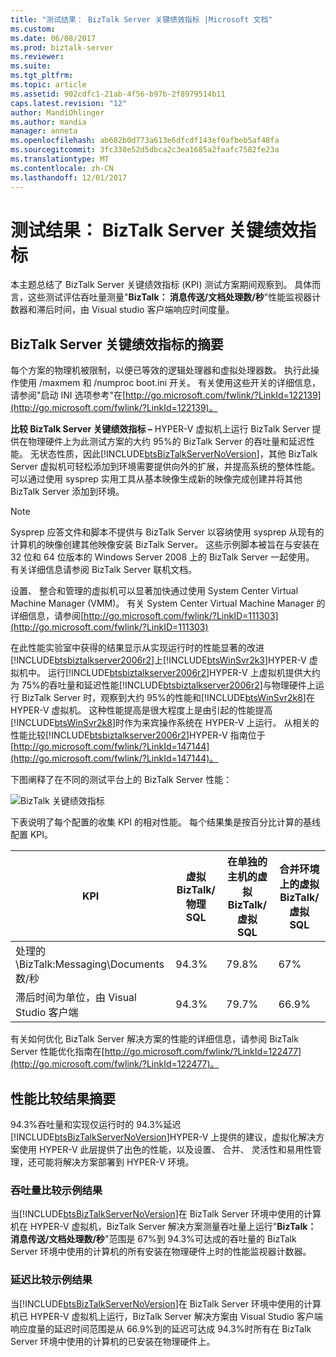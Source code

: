 ```yaml
---
title: "测试结果： BizTalk Server 关键绩效指标 |Microsoft 文档"
ms.custom: 
ms.date: 06/08/2017
ms.prod: biztalk-server
ms.reviewer: 
ms.suite: 
ms.tgt_pltfrm: 
ms.topic: article
ms.assetid: 902cdfc1-21ab-4f56-b97b-2f8979514b11
caps.latest.revision: "12"
author: MandiOhlinger
ms.author: mandia
manager: anneta
ms.openlocfilehash: ab682b0d773a613e6dfcdf143ef0afbeb5af48fa
ms.sourcegitcommit: 3fc338e52d5dbca2c3ea1685a2faafc7582fe23a
ms.translationtype: MT
ms.contentlocale: zh-CN
ms.lasthandoff: 12/01/2017
---
```

# <a name="test-results-biztalk-server-key-performance-indicators"></a>测试结果： BizTalk Server 关键绩效指标
本主题总结了 BizTalk Server 关键绩效指标 (KPI) 测试方案期间观察到。 具体而言，这些测试评估吞吐量测量"**BizTalk： 消息传送/文档处理数/秒**"性能监视器计数器和滞后时间，由 Visual studio 客户端响应时间度量。  
  
## <a name="summary-of-biztalk-server-key-performance-indicators"></a>BizTalk Server 关键绩效指标的摘要  
 每个方案的物理机被限制，以便已等效的逻辑处理器和虚拟处理器数。 执行此操作使用 /maxmem 和 /numproc boot.ini 开关。 有关使用这些开关的详细信息，请参阅"启动 INI 选项参考"在[http://go.microsoft.com/fwlink/?LinkId=122139](http://go.microsoft.com/fwlink/?LinkId=122139)。  
  
 **比较 BizTalk Server 关键绩效指标 –** HYPER-V 虚拟机上运行 BizTalk Server 提供在物理硬件上为此测试方案的大约 95%的 BizTalk Server 的吞吐量和延迟性能。 无状态性质，因此[!INCLUDE[btsBizTalkServerNoVersion](../includes/btsbiztalkservernoversion-md.md)]，其他 BizTalk Server 虚拟机可轻松添加到环境需要提供向外的扩展，并提高系统的整体性能。 可以通过使用 sysprep 实用工具从基本映像生成新的映像完成创建并将其他 BizTalk Server 添加到环境。  
  
> [!NOTE]  
>  Sysprep 应答文件和脚本不提供与 BizTalk Server 以容纳使用 sysprep 从现有的计算机的映像创建其他映像安装 BizTalk Server。 这些示例脚本被旨在与安装在 32 位和 64 位版本的 Windows Server 2008 上的 BizTalk Server 一起使用。 有关详细信息请参阅 BizTalk Server 联机文档。  
  
 设置、 整合和管理的虚拟机可以显著加快通过使用 System Center Virtual Machine Manager (VMM)。 有关 System Center Virtual Machine Manager 的详细信息，请参阅[http://go.microsoft.com/fwlink/?LinkID=111303](http://go.microsoft.com/fwlink/?LinkID=111303)  
  
 在此性能实验室中获得的结果显示从实现运行时的性能显著的改进[!INCLUDE[btsbiztalkserver2006r2](../includes/btsbiztalkserver2006r2-md.md)]上[!INCLUDE[btsWinSvr2k3](../includes/btswinsvr2k3-md.md)]HYPER-V 虚拟机中。 运行[!INCLUDE[btsbiztalkserver2006r2](../includes/btsbiztalkserver2006r2-md.md)]HYPER-V 上虚拟机提供大约为 75%的吞吐量和延迟性能[!INCLUDE[btsbiztalkserver2006r2](../includes/btsbiztalkserver2006r2-md.md)]与物理硬件上运行 BizTalk Server 时，观察到大约 95%的性能和[!INCLUDE[btsWinSvr2k8](../includes/btswinsvr2k8-md.md)]在 HYPER-V 虚拟机。 这种性能提高是很大程度上是由引起的性能提高[!INCLUDE[btsWinSvr2k8](../includes/btswinsvr2k8-md.md)]时作为来宾操作系统在 HYPER-V 上运行。 从相关的性能比较[!INCLUDE[btsbiztalkserver2006r2](../includes/btsbiztalkserver2006r2-md.md)]HYPER-V 指南位于[http://go.microsoft.com/fwlink/?LinkId=147144](http://go.microsoft.com/fwlink/?LinkId=147144)。  
  
 下图阐释了在不同的测试平台上的 BizTalk Server 性能：  
  
 ![BizTalk 关键绩效指标](../technical-guides/media/biztalkkpi.gif "BizTAlkKPI")  
  
 下表说明了每个配置的收集 KPI 的相对性能。 每个结果集是按百分比计算的基线配置 KPI。  
  
|KPI|虚拟 BizTalk/物理 SQL|在单独的主机的虚拟 BizTalk/虚拟 SQL|合并环境上的虚拟 BizTalk/虚拟 SQL|  
|---------|-----------------------------------|----------------------------------------------------|--------------------------------------------------------------|  
|处理的 \BizTalk:Messaging\Documents 数/秒|94.3%|79.8%|67%|  
|滞后时间为单位，由 Visual Studio 客户端|94.3%|79.7%|66.9%|  
  
 有关如何优化 BizTalk Server 解决方案的性能的详细信息，请参阅 BizTalk Server 性能优化指南在[http://go.microsoft.com/fwlink/?LinkId=122477](http://go.microsoft.com/fwlink/?LinkId=122477)。  
  
## <a name="performance-comparison-results-summary"></a>性能比较结果摘要  
 94.3%吞吐量和实现仅运行时的 94.3%延迟[!INCLUDE[btsBizTalkServerNoVersion](../includes/btsbiztalkservernoversion-md.md)]HYPER-V 上提供的建议，虚拟化解决方案使用 HYPER-V 此层提供了出色的性能，以及设置、 合并、 灵活性和易用性管理，还可能将解决方案部署到 HYPER-V 环境。  
  
### <a name="throughput-comparison-sample-results"></a>吞吐量比较示例结果  
 当[!INCLUDE[btsBizTalkServerNoVersion](../includes/btsbiztalkservernoversion-md.md)]在 BizTalk Server 环境中使用的计算机在 HYPER-V 虚拟机，BizTalk Server 解决方案测量吞吐量上运行"**BizTalk： 消息传送/文档处理数/秒**"范围是 67%到 94.3%可达成的吞吐量的 BizTalk Server 环境中使用的计算机的所有安装在物理硬件上时的性能监视器计数器。  
  
### <a name="latency-comparison-sample-results"></a>延迟比较示例结果  
 当[!INCLUDE[btsBizTalkServerNoVersion](../includes/btsbiztalkservernoversion-md.md)]在 BizTalk Server 环境中使用的计算机已 HYPER-V 虚拟机上运行，BizTalk Server 解决方案由 Visual Studio 客户端响应度量的延迟时间范围是从 66.9%到的延迟可达成 94.3%时所有在 BizTalk Server 环境中使用的计算机的已安装在物理硬件上。
